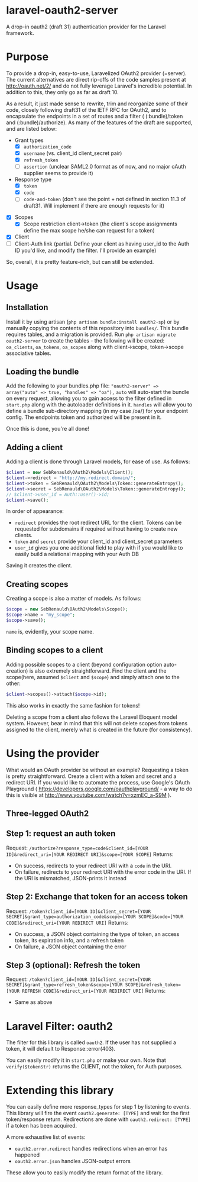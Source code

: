 laravel-oauth2-server
=====================

A drop-in oauth2 (draft 31) authentication provider for the Laravel framework.

Purpose
=====================
To provide a drop-in, easy-to-use, Laravelized OAuth2 provider (=server). The current alternatives are direct rip-offs of the code samples present at http://oauth.net/2/ and do not fully leverage Laravel's incredible potential. In addition to this, they only go as far as draft 10.

As a result, it just made sense to rewrite, trim and reorganize some of their code, closely following draft31 of the IETF RFC for OAuth2, and to encapsulate the endpoints in a set of routes and a filter ( (:bundle)/token and (:bundle)/authorize).
As many of the features of the draft are supported, and are listed below:
* Grant types
  - [x] `authorization_code`
  - [x] `username` (vs. client_id client_secret pair)
  - [x] `refresh_token`
  - [ ] `assertion` (unclear SAML2.0 format as of now, and no major oAuth supplier seems to provide it)
* Response type
  - [x] `token`
  - [x] `code`
  - [ ] `code-and-token` (don't see the point + not defined in section 11.3 of draft31. Will implement if there are enough requests for it)
* [x] Scopes
  - [x] Scope restriction client->token (the client's scope assignments define the max scope he/she can request for a token)
* [x] Client
* [ ] Client-Auth link (partial. Define your client as having user_id to the Auth ID you'd like, and modify the filter. I'll provide an example)

So, overall, it is pretty feature-rich, but can still be extended.

Usage
======================

Installation
----------------------
Install it by using artisan (`php artisan bundle:install oauth2-sp`) or by manually copying the contents of this repository into `bundles/`.
This bundle requires tables, and a migration is provided. Run `php artisan migrate oauth2-server` to create the tables - the following will be created: `oa_clients`, `oa_tokens`, `oa_scopes` along with client->scope, token->scope associative tables.

Loading the bundle
----------------------
Add the following to your bundles.php file:
   ```"oauth2-server" => array("auto" => true, "handles" => "oa"),```
`auto` will auto-start the bundle on every request, allowing you to gain access to the filter defined in `start.php` along with the autoloader definitions in it. `handles` will allow you to define a bundle sub-directory mapping (in my case /oa/) for your endpoint config. The endpoints token and authorized will be present in it.

Once this is done, you're all done!

Adding a client
----------------------
Adding a client is done through Laravel models, for ease of use. As follows:
   ```php
   $client = new SebRenauld\OAuth2\Models\Client();
   $client->redirect = "http://my.redirect.domain/";
   $client->token = SebRenauld\OAuth2\Models\Token::generateEntropy();
   $client->secret = SebRenauld\OAuth2\Models\Token::generateEntropy();
   // $client->user_id = Auth::user()->id;
   $client->save();
   ```
   
In order of appearance:
- `redirect` provides the root redirect URL for the client. Tokens can be requested for subdomains if required without having to create new clients.
- `token` and `secret` provide your client_id and client_secret parameters
- `user_id` gives you one additional field to play with if you would like to easily build a relational mapping with your Auth DB

Saving it creates the client.

Creating scopes
--------------------------
Creating a scope is also a matter of models. As follows:
  ```php
  $scope = new SebRenauld\OAuth2\Models\Scope();
  $scope->name = "my_scope";
  $scope->save();
  ```

`name` is, evidently, your scope name.

Binding scopes to a client
--------------------------
Adding possible scopes to a client (beyond configuration option auto-creation) is also extremely straightforward. Find the client and the scope(here, assumed `$client` and `$scope`) and simply attach one to the other:
  ```php
  $client->scopes()->attach($scope->id);
  ```
This also works in exactly the same fashion for tokens!

Deleting a scope from a client also follows the Laravel Eloquent model system. However, bear in mind that this will not delete scopes from tokens assigned to the client, merely what is created in the future (for consistency).

Using the provider
==========================
What would an OAuth provider be without an example? Requesting a token is pretty straightforward. Create a client with a token and secret and a redirect URI. If you would like to automate the process, use Google's OAuth Playground ( https://developers.google.com/oauthplayground/ - a way to do this is visible at http://www.youtube.com/watch?v=xzmEC_a-S9M ). 

Three-legged OAuth2
--------------------------
Step 1: request an auth token
--------------------------
Request:
```/authorize?response_type=code&client_id=[YOUR ID]&redirect_uri=[YOUR REDIRECT URI]&scope=[YOUR SCOPE]```
Returns:
* On success, redirects to your redirect URI with a `code` in the URI.
* On failure, redirects to your redirect URI with the error code in the URI. If the URI is mismatched, JSON-prints it instead

Step 2: Exchange that token for an access token
-----------------------------
Request:
`/token?client_id=[YOUR ID]&client_secret=[YOUR SECRET]&grant_type=authorization_code&scope=[YOUR SCOPE]&code=[YOUR CODE]&redirect_uri=[YOUR REDIRECT URI]`
Returns:
* On success, a JSON object containing the type of token, an access token, its expiration info, and a refresh token
* On failure, a JSON object containing the error

Step 3 (optional): Refresh the token
-----------------------------
Request:
`/token?client_id=[YOUR ID]&client_secret=[YOUR SECRET]&grant_type=refresh_token&scope=[YOUR SCOPE]&refresh_token=[YOUR REFRESH CODE]&redirect_uri=[YOUR REDIRECT URI]`
Returns:
* Same as above

Laravel Filter: oauth2
============================
The filter for this library is called `oauth2`. If the user has not supplied a token, it will default to Response::error(403).

You can easily modify it in `start.php` or make your own. Note that `verify($tokenStr)` returns the CLIENT, not the token, for Auth purposes.

Extending this library
=============================
You can easily define more response_types for step 1 by listening to events. This library will fire the event `oauth2.generate: [TYPE]` and wait for the first token/response return. Redirections are done with `oauth2.redirect: [TYPE]` if a token has been acquired.

A more exhaustive list of events:
* `oauth2.error.redirect` handles redirections when an error has happened
* `oauth2.error.json` handles JSON-output errors

These allow you to easily modify the return format of the library.

